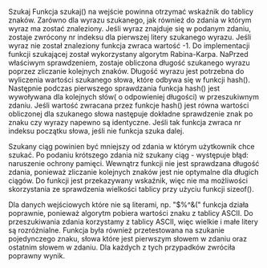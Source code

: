 Szukaj
Funkcja szukaj() na wejście powinna otrzymać wskaźnik do tablicy znaków. Zarówno dla wyrazu szukanego, jak również do zdania w którym wyraz ma zostać znaleziony. Jeśli wyraz znajduje się w podanym zdaniu, zostaje zwrócony nr indeksu dla pierwszej litery szukanego wyrazu. Jeśli wyraz nie został znaleziony funkcja zwraca wartość -1.
Do implementacji funkcji szukającej został wykorzystany algorytm Rabina-Karpa. NaPrzed właściwym sprawdzeniem, zostaje obliczona długość szukanego wyrazu poprzez zliczanie kolejnych znaków. Długość wyrazu jest potrzebna do wyliczenia wartości szukanego słowa, które odbywa się w funkcji hash(). Następnie podczas pierwszego sprawdzania funkcja hash() jest wywoływana dla kolejnych słów( o odpowieniej długości) w przeszukiwnym zdaniu. Jeśli wartość zwracana przez funkcje hash() jest równa wartości obliczonej dla szukanego słowa następuje dokładne sprawdzenie znak po znaku czy wyrazy napewno są identyczne.
Jeśli tak funkcja zwraca nr indeksu początku słowa, jeśli nie funkcja szuka dalej.

Szukany ciąg powinien być mniejszy od zdania w którym użytkownik chce szukać. Po podaniu krótszego zdania niż szukany ciąg - występuje błąd: naruszenie ochrony pamięci. Wewnątrz funkcji nie jest sprawdzana długość zdania, ponieważ zliczanie kolejnych znaków jest nie optymalne dla długich ciągów. Do funkcji jest przekazywany wskaźnik, więc nie ma możliwości skorzystania ze sprawdzenia wielkości tablicy przy użyciu funkcji sizeof().

Dla danych wejściowych które nie są literami, np. "$%^&(" funkcja działa poprawnie, ponieważ algorytm pobiera wartości znaku z tablicy ASCII.
Do przeszukiwania zdania korzystamy z tablicy ASCII, więc wielkie i małe litery są rozróżnialne. 
Funkcja była również przetestowana na szukanie pojedynczego znaku, słowa które jest pierwszym słowem w zdaniu oraz ostatnim słowem w zdaniu. Dla każdych z tych przypadków zwróciła poprawny wynik.

